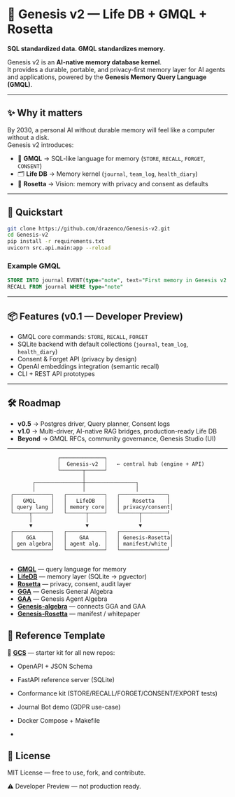 # 🌱 Genesis v2 — Life DB + GMQL + Rosetta

**SQL standardized data. GMQL standardizes memory.**

Genesis v2 is an **AI-native memory database kernel**.  
It provides a durable, portable, and privacy-first memory layer for AI agents and applications, powered by the **Genesis Memory Query Language (GMQL)**.

---

## ✨ Why it matters

By 2030, a personal AI without durable memory will feel like a computer without a disk.  
Genesis v2 introduces:

- 📖 **GMQL** → SQL-like language for memory (`STORE`, `RECALL`, `FORGET`, `CONSENT`)  
- 🗂 **Life DB** → Memory kernel (`journal`, `team_log`, `health_diary`)  
- 🔎 **Rosetta** → Vision: memory with privacy and consent as defaults  

---

## 🚀 Quickstart

```bash
git clone https://github.com/drazenco/Genesis-v2.git
cd Genesis-v2
pip install -r requirements.txt
uvicorn src.api.main:app --reload
```

### Example GMQL
```sql
STORE INTO journal EVENT(type="note", text="First memory in Genesis v2!")
RECALL FROM journal WHERE type="note"
```

---

## 📦 Features (v0.1 — Developer Preview)

- GMQL core commands: `STORE`, `RECALL`, `FORGET`  
- SQLite backend with default collections (`journal`, `team_log`, `health_diary`)  
- Consent & Forget API (privacy by design)  
- OpenAI embeddings integration (semantic recall)  
- CLI + REST API prototypes  

---

## 🛠 Roadmap

- **v0.5** → Postgres driver, Query planner, Consent logs  
- **v1.0** → Multi-driver, AI-native RAG bridges, production-ready Life DB  
- **Beyond** → GMQL RFCs, community governance, Genesis Studio (UI)  

---

```
                ┌──────────────┐
                │  Genesis-v2  │   ← central hub (engine + API)
                └───────┬──────┘
                        │
        ┌───────────────┼────────────────┐
        │               │                │
 ┌────────────┐   ┌────────────┐   ┌───────────────┐
 │   GMQL     │   │   LifeDB   │   │    Rosetta    │
 │ query lang │   │ memory core│   │ privacy/consent│
 └─────┬──────┘   └──────┬─────┘   └──────┬────────┘
       │                 │                │
       ▼                 ▼                ▼
 ┌────────────┐   ┌────────────┐   ┌───────────────┐
 │    GGA     │   │    GAA     │   │ Genesis-Rosetta│
 │ gen algebra│   │ agent alg. │   │ manifest/white │
 └────────────┘   └────────────┘   └───────────────┘


```
- **[GMQL](../GMQL)** — query language for memory  
- **[LifeDB](../LifeDB)** — memory layer (SQLite → pgvector)  
- **[Rosetta](../Rosetta)** — privacy, consent, audit layer  
- **[GGA](../GGA)** — Genesis General Algebra  
- **[GAA](../GAA)** — Genesis Agent Algebra  
- **[Genesis-algebra](../Genesis-algebra)** — connects GGA and GAA  
- **[Genesis-Rosetta](../Genesis-Rosetta)** — manifest / whitepaper  

## 🚀 Reference Template

📂 **[GCS](https://github.com/drazenco/GCS)** — starter kit for all new repos:  
- OpenAPI + JSON Schema  
- FastAPI reference server (SQLite)  
- Conformance kit (STORE/RECALL/FORGET/CONSENT/EXPORT tests)  
- Journal Bot demo (GDPR use-case)  
- Docker Compose + Makefile

- 
## 📜 License

MIT License — free to use, fork, and contribute.

⚠️ Developer Preview — not production ready.


